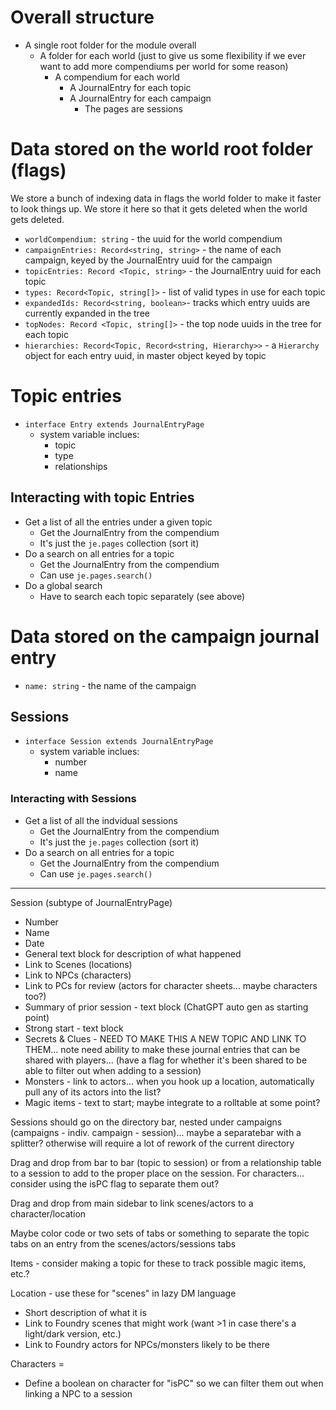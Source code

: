 # Overall structure

* A single root folder for the module overall
  * A folder for each world (just to give us some flexibility if we ever want to add more compendiums per world for some reason)
    * A compendium for each world
      * A JournalEntry for each topic
      * A JournalEntry for each campaign
        * The pages are sessions

# Data stored on the world root folder (flags)

We store a bunch of indexing data in flags the world folder to make it faster to look things up.  We store it here so that it gets deleted when the world gets deleted.

* `worldCompendium: string` - the uuid for the world compendium 
* `campaignEntries: Record<string, string>` - the name of each campaign, keyed by the JournalEntry uuid for the campaign
* `topicEntries: Record <Topic, string>` - the JournalEntry uuid for each topic
* `types: Record<Topic, string[]>` - list of valid types in use for each topic 
* `expandedIds: Record<string, boolean>`- tracks which entry uuids are currently expanded in the tree 
* `topNodes: Record <Topic, string[]>` - the top node uuids in the tree for each topic
* `hierarchies: Record<Topic, Record<string, Hierarchy>>` - a `Hierarchy` object for each entry uuid, in master object keyed by topic

# Topic entries

* `interface Entry extends JournalEntryPage`
  * system variable inclues:
    * topic
    * type
    * relationships

## Interacting with topic Entries

* Get a list of all the entries under a given topic
  * Get the JournalEntry from the compendium
  * It's just the `je.pages` collection (sort it)
* Do a search on all entries for a topic
  * Get the JournalEntry from the compendium 
  * Can use `je.pages.search()`
* Do a global search
  * Have to search each topic separately (see above)


# Data stored on the campaign journal entry

* `name: string` - the name of the campaign

## Sessions

* `interface Session extends JournalEntryPage`
  * system variable inclues:
    * number
    * name

### Interacting with Sessions

* Get a list of all the indvidual sessions
  * Get the JournalEntry from the compendium
  * It's just the `je.pages` collection (sort it)
* Do a search on all entries for a topic
  * Get the JournalEntry from the compendium 
  * Can use `je.pages.search()`

-------------------------

Session (subtype of JournalEntryPage)
  - Number
  - Name
  - Date
  - General text block for description of what happened
  - Link to Scenes (locations)
  - Link to NPCs (characters)
  - Link to PCs for review (actors for character sheets... maybe characters too?)
  - Summary of prior session - text block (ChatGPT auto gen as starting point)
  - Strong start - text block
  - Secrets & Clues - NEED TO MAKE THIS A NEW TOPIC AND LINK TO THEM... note need ability to make these journal entries that can be shared with players... (have a flag for whether it's been shared to be able to filter out when adding to a session)
  - Monsters - link to actors... when you hook up a location, automatically pull any of its actors into the list? 
  - Magic items - text to start; maybe integrate to a rolltable at some point?

Sessions should go on the directory bar, nested under campaigns (campaigns - indiv. campaign - session)... maybe a separatebar with a splitter? otherwise will require a lot of rework of the current directory

Drag and drop from bar to bar (topic to session) or from a relationship table to a session to add to the proper place on the session.  For characters... consider using the isPC flag to separate them out?

Drag and drop from main sidebar to link scenes/actors to a character/location

Maybe color code or two sets of tabs or something to separate the topic tabs on an entry from the scenes/actors/sessions tabs

Items - consider making a topic for these to track possible magic items, etc.?

Location - use these for "scenes" in lazy DM language
  - Short description of what it is
  - Link to Foundry scenes that might work (want >1 in case there's a light/dark version, etc.)
  - Link to Foundry actors for NPCs/monsters likely to be there

Characters = 
  - Define a boolean on character for "isPC" so we can filter them out when linking a NPC to a session



